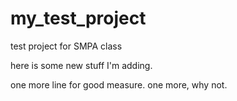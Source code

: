 # my_test_project
test project for SMPA class

here is some new stuff I'm adding.

one more line for good measure.
one more, why not.
